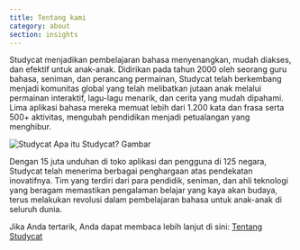```yaml
---
title: Tentang kami
category: about
section: insights
---
```

Studycat menjadikan pembelajaran bahasa menyenangkan, mudah diakses, dan efektif untuk anak-anak. Didirikan pada tahun 2000 oleh seorang guru bahasa, seniman, dan perancang permainan, Studycat telah berkembang menjadi komunitas global yang telah melibatkan jutaan anak melalui permainan interaktif, lagu-lagu menarik, dan cerita yang mudah dipahami. Lima aplikasi bahasa mereka memuat lebih dari 1.200 kata dan frasa serta 500+ aktivitas, mengubah pendidikan menjadi petualangan yang menghibur.


![Studycat Apa itu Studycat? Gambar](https://imagedelivery.net/gjxGkoZTGUWzEAQWbazEuA/2eae4281-f704-43ef-70f5-f393e5235600/w=360,format=auto,compression=fast,dpr=2)


 


Dengan 15 juta unduhan di toko aplikasi dan pengguna di 125 negara, Studycat telah menerima berbagai penghargaan atas pendekatan inovatifnya. Tim yang terdiri dari para pendidik, seniman, dan ahli teknologi yang beragam memastikan pengalaman belajar yang kaya akan budaya, terus melakukan revolusi dalam pembelajaran bahasa untuk anak-anak di seluruh dunia.


Jika Anda tertarik, Anda dapat membaca lebih lanjut di sini: [Tentang Studycat](https://studycat.com/about/)